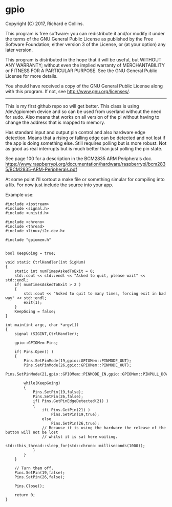 # gpio
Copyright (C) 2017, Richard e Collins.

This program is free software: you can redistribute it and/or modify
it under the terms of the GNU General Public License as published by
the Free Software Foundation; either version 3 of the License, or
(at your option) any later version.

This program is distributed in the hope that it will be useful,
but WITHOUT ANY WARRANTY; without even the implied warranty of
MERCHANTABILITY or FITNESS FOR A PARTICULAR PURPOSE.  See the
GNU General Public License for more details.

You should have received a copy of the GNU General Public License
along with this program.  If not, see <http://www.gnu.org/licenses/>.

-----------------

This is my first github repo so will get better. 
This class is using /dev/gpiomem device and so can be used from userland without the need for sudo.
Also means that works on all version of the pi without having to change the address that is mapped to memory.

Has standard input and output pin control and also hardware edge detection. Means that a rising or falling edge
can be detected and not lost if the app is doing something else. Still requires polling but is more robust.
Not as good as real interrupts but is much better than just polling the pin state.

See page 100 for a description in the BCM2835 ARM Peripherals doc.
https://www.raspberrypi.org/documentation/hardware/raspberrypi/bcm2835/BCM2835-ARM-Peripherals.pdf

At some point i'll sortout a make file or something simular for compiling into a lib. For now just include the source into your app.

Example use:

	#include <iostream>
	#include <signal.h>
	#include <unistd.h>

	#include <chrono>
	#include <thread>
	#include <linux/i2c-dev.h>

	#include "gpiomem.h"


	bool KeepGoing = true;

	void static CtrlHandler(int SigNum)
	{
		static int numTimesAskedToExit = 0;
		std::cout << std::endl << "Asked to quit, please wait" << std::endl;
		if( numTimesAskedToExit > 2 )
		{
			std::cout << "Asked to quit to many times, forcing exit in bad way" << std::endl;
			exit(1);
		}
		KeepGoing = false;
	}

	int main(int argc, char *argv[])
	{
		signal (SIGINT,CtrlHandler);

		gpio::GPIOMem Pins;

		if( Pins.Open() )
		{
			Pins.SetPinMode(19,gpio::GPIOMem::PINMODE_OUT);
			Pins.SetPinMode(26,gpio::GPIOMem::PINMODE_OUT);
			Pins.SetPinMode(21,gpio::GPIOMem::PINMODE_IN,gpio::GPIOMem::PINPULL_DOWN,gpio::GPIOMem::PINPULL_BOTH);

			while(KeepGoing)
			{
				Pins.SetPin(19,false);
				Pins.SetPin(26,false);
				if( Pins.GetPinEdgeDetected(21) )
				{
					if( Pins.GetPin(21) )
						Pins.SetPin(19,true);
					else
						Pins.SetPin(26,true);
					// Because it is using the hardware the release of the button will not be lost
					// whilst it is sat here waiting.
					std::this_thread::sleep_for(std::chrono::milliseconds(1000));
				}
			}
		}

		// Turn them off.
		Pins.SetPin(19,false);
		Pins.SetPin(26,false);

		Pins.Close();

		return 0;
	}


